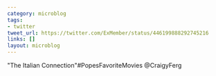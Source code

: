 ```yaml
---
category: microblog
tags:
- twitter
tweet_url: https://twitter.com/ExMember/status/446199888292745216
links: []
layout: microblog
---
```

"The Italian Connection"#PopesFavoriteMovies @CraigyFerg
